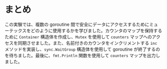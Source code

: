 # まとめ

この実験では、複数の goroutine 間で安全にデータにアクセスするためにミューテックスをどのように使用するかを学びました。カウンタのマップを保持するために `Container` 構造体を作成し、`Mutex` を使用して `counters` マップへのアクセスを同期させました。また、名前付きのカウンタをインクリメントする `inc` メソッドを実装し、`sync.WaitGroup` 構造体を使用して goroutine が終了するのを待ちました。最後に、`fmt.Println` 関数を使用して `counters` マップを出力しました。
